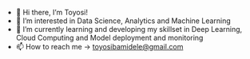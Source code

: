 - 👋 Hi there, I’m Toyosi!
- 👀 I’m interested in Data Science, Analytics and Machine Learning
- 🌱 I’m currently learning and developing my skillset in Deep Learning, Cloud Computing and Model deployment and monitoring
- 📫 How to reach me -> toyosibamidele@gmail.com

<!---
toyobam92/toyobam92 is a ✨ special ✨ repository because its `README.md` (this file) appears on your GitHub profile.
You can click the Preview link to take a look at your changes.
--->
